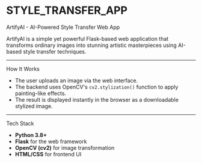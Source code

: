 # STYLE_TRANSFER_APP

ArtifyAI - AI-Powered Style Transfer Web App

ArtifyAI is a simple yet powerful Flask-based web application that transforms ordinary images into stunning artistic masterpieces using AI-based style transfer techniques.

---
How It Works

- The user uploads an image via the web interface.
- The backend uses OpenCV's `cv2.stylization()` function to apply painting-like effects.
- The result is displayed instantly in the browser as a downloadable stylized image.

---

 Tech Stack

- **Python 3.8+**
- **Flask** for the web framework
- **OpenCV (cv2)** for image transformation
- **HTML/CSS** for frontend UI
